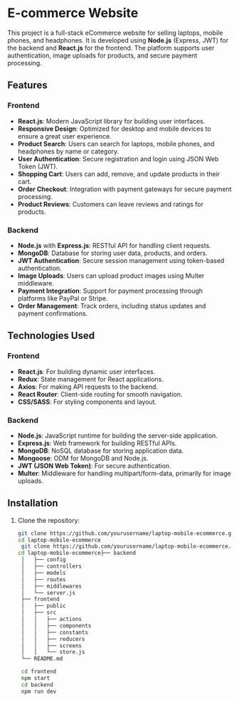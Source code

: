 # E-commerce Website

This project is a full-stack eCommerce website for selling laptops, mobile phones, and headphones. It is developed using **Node.js** (Express, JWT) for the backend and **React.js** for the frontend. The platform supports user authentication, image uploads for products, and secure payment processing.

## Features

### Frontend
- **React.js**: Modern JavaScript library for building user interfaces.
- **Responsive Design**: Optimized for desktop and mobile devices to ensure a great user experience.
- **Product Search**: Users can search for laptops, mobile phones, and headphones by name or category.
- **User Authentication**: Secure registration and login using JSON Web Token (JWT).
- **Shopping Cart**: Users can add, remove, and update products in their cart.
- **Order Checkout**: Integration with payment gateways for secure payment processing.
- **Product Reviews**: Customers can leave reviews and ratings for products.

### Backend
- **Node.js** with **Express.js**: RESTful API for handling client requests.
- **MongoDB**: Database for storing user data, products, and orders.
- **JWT Authentication**: Secure session management using token-based authentication.
- **Image Uploads**: Users can upload product images using Multer middleware.
- **Payment Integration**: Support for payment processing through platforms like PayPal or Stripe.
- **Order Management**: Track orders, including status updates and payment confirmations.

## Technologies Used

### Frontend
- **React.js**: For building dynamic user interfaces.
- **Redux**: State management for React applications.
- **Axios**: For making API requests to the backend.
- **React Router**: Client-side routing for smooth navigation.
- **CSS/SASS**: For styling components and layout.

### Backend
- **Node.js**: JavaScript runtime for building the server-side application.
- **Express.js**: Web framework for building RESTful APIs.
- **MongoDB**: NoSQL database for storing application data.
- **Mongoose**: ODM for MongoDB and Node.js.
- **JWT (JSON Web Token)**: For secure authentication.
- **Multer**: Middleware for handling multipart/form-data, primarily for image uploads.

## Installation

1. Clone the repository:
   ```bash
   git clone https://github.com/yourusername/laptop-mobile-ecommerce.git
   cd laptop-mobile-ecommerce
    git clone https://github.com/yourusername/laptop-mobile-ecommerce.git
   cd laptop-mobile-ecommerce├── backend
    │   ├── config
    │   ├── controllers
    │   ├── models
    │   ├── routes
    │   ├── middlewares
    │   └── server.js
    ├── frontend
    │   ├── public
    │   ├── src
    │   │   ├── actions
    │   │   ├── components
    │   │   ├── constants
    │   │   ├── reducers
    │   │   ├── screens
    │   │   └── store.js
    └── README.md

    cd frontend
    npm start
    cd backend
    npm run dev
